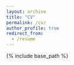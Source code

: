 ```yaml
---
layout: archive
title: "CV"
permalink: /cv/
author_profile: true
redirect_from:
  - /resume
---
```


{% include base_path %}

<object data="files/CV_202404.pdf" width="1000" height="1000" type='application/pdf'/>
